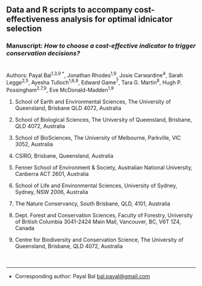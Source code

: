## Data and R scripts to accompany cost-effectiveness analysis for optimal idnicator selection


### Manuscript: ***How to choose a cost-effective indicator to trigger conservation decisions?***<br><br>

Authors: Payal Bal<sup>1,3,9 *</sup>, Jonathan Rhodes<sup>1,9</sup>, Josie Carwardine<sup>4</sup>, Sarah Legge<sup>2,5</sup>, Ayesha Tulloch<sup>1,6,9</sup>, Edward Game<sup>7</sup>, Tara G. Martin<sup>8</sup>, Hugh P. Possingham<sup>2,7,9</sup>, Eve McDonald-Madden<sup>1,9</sup>


1. School of Earth and Environmental Sciences, The University of Queensland, Brisbane QLD 4072, Australia<br>

2. School of Biological Sciences, The University of Queensland, Brisbane, QLD 4072, Australia<br>

3. School of BioSciences, The University of Melbourne, Parkville, VIC 3052, Australia<br>

4. CSIRO, Brisbane, Queensland, Australia<br>

5. Fenner School of Environment & Society, Australian National University, Canberra ACT 2601, Australia<br>

6. School of Life and Environmental Sciences, University of Sydney, Sydney, NSW 2006, Australia<br>

7. The Nature Conservancy, South Brisbane, QLD, 4101, Australia<br>

8. Dept. Forest and Conservation Sciences, Faculty of Forestry, University of British Columbia 3041-2424 Main Mall, Vancouver, BC, V6T 1Z4, Canada<br>

9. Centre for Biodiversity and Conservation Science, The University of Queensland, Brisbane, QLD 4072, Australia<br><br><br>


-----------------------------------------------------------
* Corresponding author: Payal Bal bal.payal@gmail.com <br>


